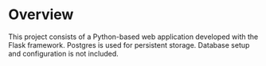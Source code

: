 # Overview

This project consists of a Python-based web application developed with the Flask framework. Postgres is used for persistent storage. Database setup and configuration is not included. 